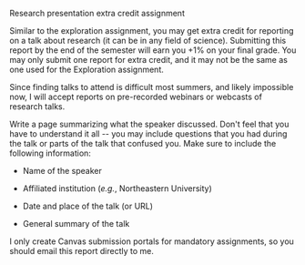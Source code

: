 Research presentation extra credit assignment

Similar to the exploration assignment, you may get extra credit for
reporting on a talk about research (it can be in any field of science).
Submitting this report by the end of the semester will earn you +1% on
your final grade. You may only submit one report for extra credit, and
it may not be the same as one used for the Exploration assignment.

Since finding talks to attend is difficult most summers, and likely
impossible now, I will accept reports on pre-recorded webinars or
webcasts of research talks.

Write a page summarizing what the speaker discussed. Don't feel that you
have to understand it all -- you may include questions that you had
during the talk or parts of the talk that confused you. Make sure to
include the following information:

-   Name of the speaker

-   Affiliated institution (*e.g.*, Northeastern University)

-   Date and place of the talk (or URL)

-   General summary of the talk

I only create Canvas submission portals for mandatory assignments, so
you should email this report directly to me.
